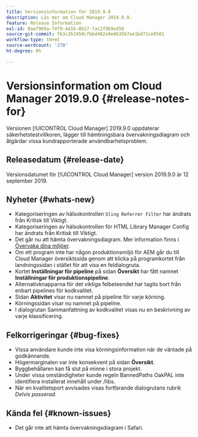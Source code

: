 ```yaml
---
title: Versionsinformation för 2019.9.0
description: Läs mer om Cloud Manager 2019.9.0.
feature: Release Information
exl-id: 0aaf969a-f4f9-441b-8b17-7ac2f9b9ad50
source-git-commit: fb3c2b3450cfbbd402e9e0635b7ae1bd71ce0501
workflow-type: tm+mt
source-wordcount: '270'
ht-degree: 0%

---
```


# Versionsinformation om Cloud Manager 2019.9.0 {#release-notes-for}

Versionen [!UICONTROL Cloud Manager] 2019.9.0 uppdaterar säkerhetstestvillkoren, lägger till hämtningsbara övervakningsdiagram och åtgärdar vissa kundrapporterade användbarhetsproblem.

## Releasedatum {#release-date}

Versionsdatumet för [!UICONTROL Cloud Manager] version 2019.9.0 är 12 september 2019.

## Nyheter {#whats-new}

* Kategoriseringen av hälsokontrollen `Sling Referrer Filter` har ändrats från Kritisk till Viktigt.
* Kategoriseringen av hälsokontrollen för HTML Library Manager Config har ändrats från Kritisk till Viktigt.
* Det går nu att hämta övervakningsdiagram. Mer information finns i [Övervaka dina miljöer](/help/using/monitoring-environments.md).
* Om ett program inte har någon produktionsmiljö för AEM går du till Cloud Manager översiktssida genom att klicka på programkortet från landningssidan i stället för att visa en feldialogruta.
* Kortet **Inställningar för pipeline** på sidan **Översikt** har fått namnet **Inställningar för produktionspipeline**.
* Alternativknapparna för det viktiga felbeteendet har tagits bort från enbart pipelines för kodkvalitet.
* Sidan **Aktivitet** visar nu namnet på pipeline för varje körning.
* Körningssidan visar nu namnet på pipeline.
* I dialogrutan Sammanfattning av kodkvalitet visas nu en beskrivning av varje klassificering.

## Felkorrigeringar {#bug-fixes}

* Vissa användare kunde inte visa körningsinformation när de väntade på godkännande.
* Högermarginalen var inte konsekvent på sidan **Översikt**.
* Byggbehållaren kan få slut på minne i stora projekt.
* Under vissa omständigheter kunde regeln BannedPaths OakPAL inte identifiera installerat innehåll under /libs.
* När en kvalitetsport avvisades visas fortfarande dialogrutans rubrik *Delvis passerad*.

## Kända fel {#known-issues}

* Det går inte att hämta övervakningsdiagram i Safari.
